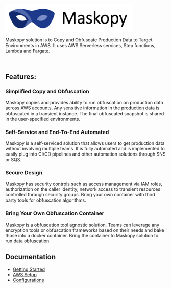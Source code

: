<img src="./docs/images/maskopy-banner.png" alt="drawing" width="400px"/>

<br/>

Maskopy solution is to Copy and Obfuscate Production Data to Target Environments in AWS. 
It uses AWS Serverless services, Step functions, Lambda and Fargate.

<br/>

## Features:
### Simplified Copy and Obfuscation
Maskopy copies and provides ability to run obfuscation on production data across AWS accounts. Any sensitive information in the production data is obfuscated in a transient instance. The final obfuscated snapshot is shared in the user-specified environments.

### Self-Service and End-To-End Automated
Maskopy is a self-serviced solution that allows users to get production data without involving multiple teams. It is fully automated and is implemented to easily plug into CI/CD pipelines and other automation solutions through SNS or SQS.

### Secure Design
Maskopy has security controls such as access management via IAM roles, authorization on the caller identity, network access to transient resources controlled through security groups. Bring your own container with third party tools for obfuscation algorithms.

### Bring Your Own Obfuscation Container
Maskopy is a obfuscation tool agnostic solution. Teams can leverage any encryption tools or obfuscation frameworks based on their needs and bake those into a docker container. Bring the container to Maskopy solution  to run data obfuscation

## Documentation
- [Getting Started](docs/quickstart.md)
- [AWS Setup](docs/aws-setup.md)
- [Configurations](docs/configurations.md)
